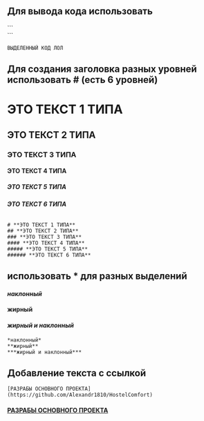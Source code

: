 ## Для вывода кода использовать
\```  
\```
```
ВЫДЕЛЕННЫЙ КОД ЛОЛ
```
## Для создания заголовка разных уровней использовать # (есть 6 уровней)
# **ЭТО ТЕКСТ 1 ТИПА**
## **ЭТО ТЕКСТ 2 ТИПА**
### **ЭТО ТЕКСТ 3 ТИПА**
#### **ЭТО ТЕКСТ 4 ТИПА**
##### **ЭТО ТЕКСТ 5 ТИПА**
###### **ЭТО ТЕКСТ 6 ТИПА**
```
# **ЭТО ТЕКСТ 1 ТИПА**
## **ЭТО ТЕКСТ 2 ТИПА**
### **ЭТО ТЕКСТ 3 ТИПА**
#### **ЭТО ТЕКСТ 4 ТИПА**
##### **ЭТО ТЕКСТ 5 ТИПА**
###### **ЭТО ТЕКСТ 6 ТИПА**
```
## <a name="выделение">использовать * для разных выделений</a> 
#### *наклонный*
#### **жирный**
#### ***жирный и наклонный***
```
*наклонный*
**жирный**
***жирный и наклонный***
```
## Добавление текста с ссылкой
```
[РАЗРАБЫ ОСНОВНОГО ПРОЕКТА](https://github.com/Alexandr1810/HostelComfort)
```
#### [РАЗРАБЫ ОСНОВНОГО ПРОЕКТА](https://github.com/Alexandr1810/HostelComfort)